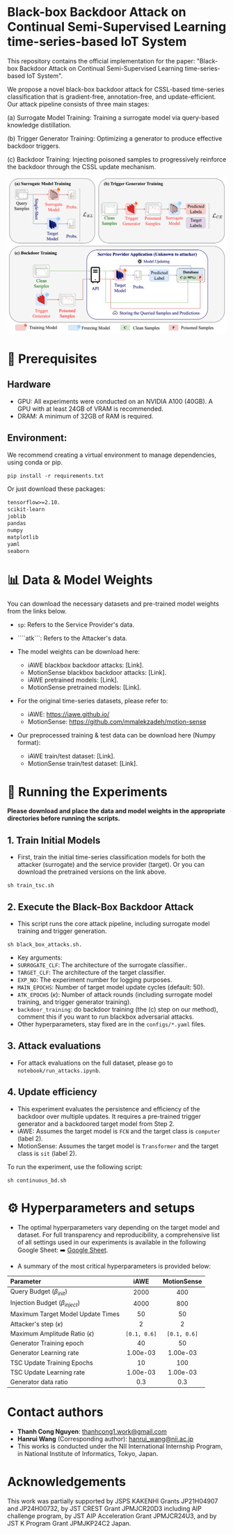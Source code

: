# Black-box Backdoor Attack on Continual Semi-Supervised Learning time-series-based IoT System

This repository contains the official implementation for the paper: "Black-box Backdoor Attack on Continual Semi-Supervised Learning time-series-based IoT System".

We propose a novel black-box backdoor attack for CSSL-based time-series classification that is gradient-free, annotation-free, and update-efficient. Our attack pipeline consists of three main stages:

(a) Surrogate Model Training: Training a surrogate model via query-based knowledge distillation.

(b) Trigger Generator Training: Optimizing a generator to produce effective backdoor triggers.

(c) Backdoor Training: Injecting poisoned samples to progressively reinforce the backdoor through the CSSL update mechanism.

![Alt text](images/Methodology.png)

# 🔧 Prerequisites
## Hardware
- GPU: All experiments were conducted on an NVIDIA A100 (40GB). A GPU with at least 24GB of VRAM is recommended.
- DRAM: A minimum of 32GB of RAM is required.

## Environment:
We recommend creating a virtual environment to manage dependencies, using conda or pip.
```console
pip install -r requirements.txt
```
Or just download these packages:
```console
tensorflow>=2.10.
scikit-learn
joblib
pandas
numpy
matplotlib
yaml
seaborn
```

# 📊 Data & Model Weights
You can download the necessary datasets and pre-trained model weights from the links below.

- ```sp```: Refers to the Service Provider's data.
- ````atk```: Refers to the Attacker's data.
- The model weights can be download here:
    - iAWE blackbox backdoor attacks: [Link].
    - MotionSense blackbox backdoor attacks: [Link].
    - iAWE pretrained models: [Link].
    - MotionSense pretrained models: [Link].

- For the original time-series datasets, please refer to:
    - iAWE: https://iawe.github.io/
    - MotionSense: https://github.com/mmalekzadeh/motion-sense

- Our preprocessed training & test data can be download here (Numpy format):
    - iAWE train/test dataset: [Link].
    - MotionSense train/test dataset: [Link].

# 🚀 Running the Experiments
**Please download and place the data and model weights in the appropriate directories before running the scripts.**

## 1. Train Initial Models
- First, train the initial time-series classification models for both the attacker (surrogate) and the service provider (target). Or you can download the pretrained versions on the link above.
```console
sh train_tsc.sh
```

## 2. Execute the Black-Box Backdoor Attack
- This script runs the core attack pipeline, including surrogate model training and trigger generation.
```console
sh black_box_attacks.sh.
```
- Key arguments:
- ```SURROGATE_CLF```: The architecture of the surrogate classifier..
- ```TARGET_CLF```: The architecture of the target classifier.
- ```EXP_NO```: The experiment number for logging purposes.
- ```MAIN_EPOCHS```: Number of target model update cycles (default: 50).
- ```ATK_EPOCHS``` ($\kappa$): Number of attack rounds (including surrogate model training, and trigger generator training).
- ```backdoor_training```: do backdoor training (the (c) step on our method), comment this if you want to run blackbox adversarial attacks.
- Other hyperparameters, stay fixed are in the ```configs/*.yaml``` files.

## 3. Attack evaluations
- For attack evaluations on the full dataset, please go to ```notebook/run_attacks.ipynb```.

## 4. Update efficiency
- This experiment evaluates the persistence and efficiency of the backdoor over multiple updates. It requires a pre-trained trigger generator and a backdoored target model from Step 2.
- iAWE: Assumes the target model is ```FCN``` and the target class is ```computer``` (label 2).
- MotionSense: Assumes the target model is ```Transformer``` and the target class is ```sit``` (label 2).

To run the experiment, use the following script:
```console
sh continuous_bd.sh
```

# ⚙️ Hyperparameters and setups
- The optimal hyperparameters vary depending on the target model and dataset. For full transparency and reproducibility, a comprehensive list of all settings used in our experiments is available in the following Google Sheet: ➡️ [Google Sheet](https://docs.google.com/spreadsheets/d/1rab4JrnUre5lL9s6hdRscOIStbhpGMOjvgPmyhnJCPs/edit?usp=sharing). 

- A summary of the most critical hyperparameters is provided below:

| **Parameter** | **iAWE** | **MotionSense** |
|:--------------------------------------------|:-------------------:|:-------------------:|
| Query Budget ($\beta_{init}$)         | 2000 | 400 |
| Injection Budget ($\beta_{inject}$)   | 4000 | 800 |
| Maximum Target Model Update Times     | 50   | 50  |
| Attacker's step ($\kappa$)            | 2    | 2   |
| Maximum Amplitude Ratio ($\epsilon$)  | `[0.1, 0.6]` | `[0.1, 0.6]` |
| Generator Training epoch              | 40 | 50  |
| Generator Learning rate    | 1.00e-03 | 1.00e-03 |
| TSC Update Training Epochs | 10       | 100      |
| TSC Update Learning rate   | 1.00e-03 | 1.00e-03 |
| Generator data ratio       | 0.3      | 0.3      |

# Contact authors
- **Thanh Cong Nguyen**: thanhcong1.work@gmail.com
- **Hanrui Wang** (Corresponding author): hanrui_wang@nii.ac.jp
- This works is conducted under the NII International Internship Program, in National Institute of Informatics, Tokyo, Japan.

# Acknowledgements
This work was partially supported by JSPS KAKENHI Grants JP21H04907 and JP24H00732, by JST CREST Grant JPMJCR20D3 including AIP challenge program, by JST AIP Acceleration Grant JPMJCR24U3, and by JST K Program Grant JPMJKP24C2 Japan.
